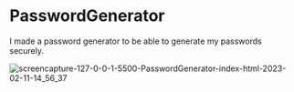 # PasswordGenerator
I made a password generator to be able to generate my passwords securely.

![screencapture-127-0-0-1-5500-PasswordGenerator-index-html-2023-02-11-14_56_37](https://user-images.githubusercontent.com/44731889/218256668-b1d96cac-2a7f-410a-bbc4-da146b3010fd.png)

